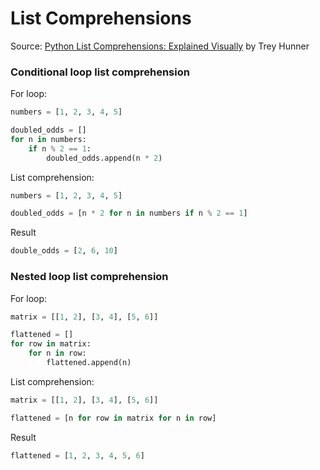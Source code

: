 # List Comprehensions
Source: [Python List Comprehensions: Explained Visually](http://treyhunner.com/2015/12/python-list-comprehensions-now-in-color/) by Trey Hunner

### Conditional loop list comprehension

For loop:
```python
numbers = [1, 2, 3, 4, 5]

doubled_odds = []
for n in numbers:
    if n % 2 == 1:
        doubled_odds.append(n * 2)
```

List comprehension:
```python
numbers = [1, 2, 3, 4, 5]

doubled_odds = [n * 2 for n in numbers if n % 2 == 1]
```

Result
```python
double_odds = [2, 6, 10]
```

### Nested loop list comprehension

For loop:
```python
matrix = [[1, 2], [3, 4], [5, 6]]

flattened = []
for row in matrix:
    for n in row:
        flattened.append(n)
```

List comprehension:
```python
matrix = [[1, 2], [3, 4], [5, 6]]

flattened = [n for row in matrix for n in row]
```

Result
```python
flattened = [1, 2, 3, 4, 5, 6]
```
